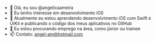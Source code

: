 - 👋 Olá, eu sou @angelicaameira
- 👀 Eu tenho interesse em desenvolvimento iOS
- 🌱 Atualmente eu estou aprendendo desenvolvimento iOS com Swift e UIKit e publicando o código dos meus aplicativos no GitHub
- 💞️ Eu estou procurando emprego na área, como júnior ou trainee
- 📫 Contato: angel-am@hotmail.com

<!---
angelicaameira/angelicaameira is a ✨ special ✨ repository because its `README.md` (this file) appears on your GitHub profile.
You can click the Preview link to take a look at your changes.
--->
